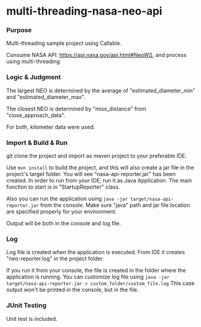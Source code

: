# multi-threading-nasa-neo-api
### Purpose ###
Multi-threading sample project using Callable.

Consume NASA API: https://api.nasa.gov/api.html#NeoWS, and process using multi-threading

### Logic & Judgment ###
The largest NEO is determined by the average of "estimated_diameter_min" and "estimated_diameter_max".

The closest NEO is determined by "miss_distance" from "close_approach_data".

For both, kilometer data were used.

### Import & Build & Run ###
git clone the project and import as maven project to your preferable IDE.

Use ```mvn install``` to build the project, and this will also create a jar file in the project's target folder.
You will see "nasa-api-reporter.jar" has been created.
In order to run from your IDE, run it as Java Application. The main function to start is in "StartupReporter" class.

Also you can run the application using ```java -jar target/nasa-api-reporter.jar``` from the console.
Make sure "java" path and jar file location are specified properly for your environment.

Output will be both in the console and log file.

### Log ###
Log file is created when the application is executed.
From IDE it creates "neo-reporter.log" in the project folder.

If you run it from your console, the file is created in the folder where the application is running.
You can customize log file using ```java -jar target/nasa-api-reporter.jar > custom_folder/custom_file.log```
This case output won't be printed in the console, but in the file.

### JUnit Testing ###
Unit test is included.

